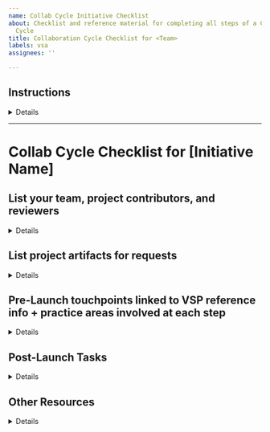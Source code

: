 ```yaml
---
name: Collab Cycle Initiative Checklist
about: Checklist and reference material for completing all steps of a Collaboration
  Cycle
title: Collaboration Cycle Checklist for <Team>
labels: vsa
assignees: ''

---
```


## Instructions

<details>

Copy/Paste the below into a new issue to create a checklist of required touchpoints for your project after receiving feedback from your Collab Cycle Kickoff.   The checklist and associated teams are current as of **Nov 3, 2021** based on [VSP's Collab Cycle Touchpoints](https://depo-platform-documentation.scrollhelp.site/collaboration-cycle/Touchpoints.1768423528.html)
- [Platform website Collab Cycle FAQs](https://depo-platform-documentation.scrollhelp.site/collaboration-cycle/FAQs.1864073263.html)
- [Collab Cycle Change History](https://depo-platform-documentation.scrollhelp.site/collaboration-cycle/Change-history.1846870032.html)
  
### How to Configure This Checklist
Tag with vsa and team name

</details>

---

# Collab Cycle Checklist for [Initiative Name]

## List your team, project contributors, and reviewers
<details>

_Record key players so you can quickly copy/paste into requests and your product documentation as your project progresses_

### Product Team
- OCTO-DE Product Lead:
- Product Manager:
- FE Engineer:
- BE Engineer:
- Designer:
- Researcher:
- Slack channel:
- GitHub tag:

### VFS participants (when applicable):
- Design Lead: Ryan Thurwell
- Design
- Accessibility:
- Analytics:
- IA:
- Content:
- QA:
- Privacy & Security:

</details>

## List project artifacts for requests

<details>

_Link applicable artifacts here so you can quickly copy/paste into requests as your project progresses.  Note that all artifacts may not be needed, depending on nature of the work_
- Project epic #
- Product outline ([template](https://github.com/department-of-veterans-affairs/va.gov-team/blob/master/platform/product-management/product-outline-template.md)) or initiative brief ([template](https://github.com/department-of-veterans-affairs/va.gov-team/blob/master/teams/vsa/product/initiative-brief-template.md#overview))
- Whiteboard sketch or other lo-fi prototypes or wireframes
- User flows
- Research plan | [template](https://github.com/department-of-veterans-affairs/va.gov-team/blob/master/platform/research/research-plan-template.md)
- Conversation guide | **[template](https://github.com/department-of-veterans-affairs/va.gov-team/blob/master/platform/research/planning/conversation-guide-template.md)**
- North Star and KPIs for the product | [How to set](https://github.com/department-of-veterans-affairs/va.gov-team/blob/master/platform/analytics/kpi-protocol.md)
- Authenticated test-user logins, when applicable. **_Do not put staging credentials in your va.gov-team ticket; store or reference them in a .md file in the va.gov-team-sensitive repository_**
- Product URL(s)
- Use cases
- Finalized design prototype or mockup
- Content brief
- Regression test plans
- TestRail test cases/test plans
- Technical diagrams (architecture diagram, sequence diagram)
- Any new publicly-exposed endpoints
- Any new interactions with dependent VA backends
- Release plan
- Product guide for contact center

</details>

## Pre-Launch touchpoints linked to VSP reference info + practice areas involved at each step

<details>

- [ ] Collaboration Cycle Kickoff | [Overview](https://depo-platform-documentation.scrollhelp.site/collaboration-cycle/Getting-started.1760493650.html) | [Request template](https://github.com/department-of-veterans-affairs/va.gov-team/issues/new?assignees=shiragoodman&labels=vsp-product-support%2C+collaboration-cycle%2C+collab-cycle-review&template=collab-cycle-kickoff.md&title=Collaboration+Cycle+Kickoff+%5BTeam+Name%2C+Feature+Name%5D) | [#issuenum]

- [ ]  Design Intent  | [Overview](https://depo-platform-documentation.scrollhelp.site/collaboration-cycle/Design-intent.1782153235.html) | [request template](https://app.zenhub.com/workspaces/platform---product-support-5f85b91c14d8df0018fac414/issues/department-of-veterans-affairs/va.gov-team/31577) [#issuenum] | _Note: PM must invite own team members._
  - Content [Sitewide Content and IA intake request template](https://github.com/department-of-veterans-affairs/va.gov-team/issues/new?assignees=Sitewide+Content%2C+RLHecht&labels=sitewide+content%2C+sitewide+content-product+support&template=sitewide-content-intake-form.md&title=%3CType+of+Request%3E+from+%3CTeam%3E) [#issuenum]
  - Design
  - OCTO
  - IA | [Request template](https://github.com/department-of-veterans-affairs/va.gov-team/issues/new?assignees=Sitewide+Content%2C+RLHecht&labels=sitewide+content%2C+sitewide+content-product+support&template=sitewide-content-intake-form.md&title=%3CType+of+Request%3E+from+%3CTeam%3E) | [#issuenum]

- [ ] Research Plan Review | [Overview](https://depo-platform-documentation.scrollhelp.site/collaboration-cycle/Research-plan-review.1781891143.html) |  [#issuenum]
  - OCTO

- [ ] Analytics Request | [Overview](https://depo-platform-documentation.scrollhelp.site/analytics-monitoring/Getting-started-with-Platform-Analytics-&-Insights.1771864128.html) | [Analytics playbook](https://depo-platform-documentation.scrollhelp.site/analytics-monitoring/Analytics-Playbook.1689223169.html) | [Request template](https://github.com/department-of-veterans-affairs/va.gov-team/issues/new?assignees=joanneesteban&labels=analytics-insights%2C+analytics-request%2C+collaboration-cycle%2C+collab-cycle-review%2C+gtm&template=analytics-implementation-and-qa-request-template.md&title=Analytics+Implementation+or+QA+Support+for+%5BTeam+Name+-+Feature+Name%5D) | [#issuenum]
  - OCTO

- [ ] Midpoint Review | [Overview ](https://depo-platform-documentation.scrollhelp.site/collaboration-cycle/Midpoint-review.1781039167.html)| [Midpoint Review request template](https://github.com/department-of-veterans-affairs/va.gov-team/issues/new?assignees=shiragoodman&labels=vsp-product-support%2C+content-ia-team%2C+collaboration-cycle%2C+collab-cycle-review&template=midpoint-review.md&title=Midpoint+Review+%5BTeam+Name%2C+Feature+Name%5D) [#issuenum]
  - Accessibility | [How to test](https://github.com/department-of-veterans-affairs/va.gov-team/blob/master/platform/accessibility/508-accessibility-best-practices.md) | [Request template](https://github.com/department-of-veterans-affairs/va.gov-team/blob/master/platform/accessibility/508-request-prelaunch-review.md) |  [#issuenum]
  - Content
  - Design
  - OCTO
  - IA
  - QA

- [ ] Staging Review | [Overview](https://depo-platform-documentation.scrollhelp.site/collaboration-cycle/Staging-review.1810137181.html) | [Request template](https://github.com/department-of-veterans-affairs/va.gov-team/issues/new?assignees=Shiragoodman&labels=vsp-product-support%2C+collaboration-cycle%2C+staging-review%2C+collab-cycle-review&template=staging-review.md&title=Staging+Review+%5BTeam+Name+-+Feature+Name%5D) | [#issuenum]
  - Accessibility [Prep Info](https://depo-platform-documentation.scrollhelp.site/developer-docs/How-to-prepare-for-an-accessibility-staging-review.1909293137.html) | [WGAG 2.1 foundational testing](https://depo-platform-documentation.scrollhelp.site/developer-docs/Slide-decks:-WCAG-2.1-new-success-criteria-and-testing.1777893393.html) [#issuenum]
  - Content
  - Design
  - OCTO
  - IA
  - QA | [Overview](https://depo-platform-documentation.scrollhelp.site/developer-docs/Quality-assurance-(QA)-testing.1241579982.html)

- [ ] Privacy and Security Review | [Overview](https://depo-platform-documentation.scrollhelp.site/collaboration-cycle/Privacy-and-security-review.1782317101.html) | [Request template](https://github.com/department-of-veterans-affairs/va.gov-team-sensitive/issues/new?assignees=td-usds%2C+troymosher&labels=security-review&template=privacy-and-security-review.md&title=Readiness+Review+%5BTeam-Name%2C+Feature-Name%5D) |  [#issuenum]

- [ ] Contact Center Review | [Overview](https://depo-platform-documentation.scrollhelp.site/collaboration-cycle/Contact-center-review.1782317061.html) | [Request template](https://github.com/department-of-veterans-affairs/va.gov-team/issues/new?assignees=jwoodman5%2C+kimberley2019&labels=contact+center%2C+collaboration+cycle%2C+collab-cycle-review&template=request-contact-center-review-template.md&title=Contact+Center+Review+for+%5BTeam+Name+-+Feature+Name%5D) [#issuenum]
    - Contact Center
 
</details>


## Post-Launch Tasks

<details>

- [ ]  Update [Launch Tracker on GitHub](https://github.com/department-of-veterans-affairs/va.gov-team/blob/master/teams/vsa/vsa_launch_tracker.md)

- [ ]  Post @here announcement in your Slack channel after launch

- [ ] Full accessibility and 508 office audit | [Overview](https://depo-platform-documentation.scrollhelp.site/collaboration-cycle/Full-accessibility-and-508-office-audit.1774846068.html) | [Request template](https://github.com/department-of-veterans-affairs/va.gov-team/issues/new?assignees=noahgelman%2C+shiragoodman&labels=508%2FAccessibility%2C+vsp-product-support%2C+collaboration-cycle%2C+collab-cycle-review&template=full-accessibility-and-508-office-audit.md&title=Full+Accessibility+%26+508+Office+Audit+%5BTeam+Name+-+Feature+Name%5D) | [#issuenum]
   - Accessibility

- [ ] Post-Launch Check-in | [Overview](https://depo-platform-documentation.scrollhelp.site/collaboration-cycle/Post-launch-check-in.1781956691.html) |  [#issuenum]
  - Product

</details>

## Other Resources

<details>

- [Product Development Checklist](https://github.com/department-of-veterans-affairs/va.gov-team/blob/master/platform/working-with-vsp/orientation/Product%20Development%20Checklist.md)

</details>
